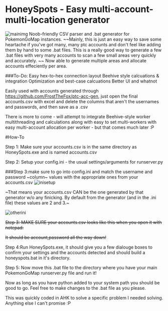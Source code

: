 # HoneySpots - Easy multi-account-multi-location generator
![mainimg](http://image.prntscr.com/image/dff2d457794f4e29be1b0088a62b6b33.png)
Noob-friendly CSV parser and .bat generator for PokemonGoMap instances.
~~Mainly, this is just an easy way to save some heartache if you've got many, many ptc accounts and don't feel like adding them by hand to some .bat files. This is a really good way to generate a few .bat files with very many accounts to scan a few small areas very quickly and accurately. ~~
Now able to generate multiple areas and allocate accounts effeciently per area.

###To-Do:
Easy hex-to-hex connection layout
Beehive style calcuations & integration
Optimization and best-case calcuations
Better UI and whatnot


Easily used with accounts generated through https://github.com/FrostTheFox/ptc-acc-gen, just open the final accounts.csv with excel and delete the columns that aren't the usernames and passwords, and then save as a .csv

There is more to come - will attempt to integrate Beehive-style worker multithreading and calculations along with easy to set multi-workers with easy multi-account allocation per worker - but that comes much later :P

#How-To

Step 1: Make sure your accounts.csv is in the same directory as HoneySpots.exe and is named accounts.csv

Step 2: Setup your config.ini - the usual settings/arguments for runserver.py

###Step 3:make sure to go into config.ini and match the username and password ~column~ values with the appropriate ones from your accounts.csv
![inisetup](http://image.prntscr.com/image/6b56fb9e930f4b1497dbdebf7481c791.png)

~That means your accounts.csv CAN be the one generated by that generator w/o any finicking. By default from the generator (and in the .ini file) these values are 2 and 3.~

![otherini](http://image.prntscr.com/image/94086d76008e46368baa3baa3e7dacaa.png)

~~Step 3: MAKE SURE your accounts.csv looks like this when you open it with notepad:~~

~~It should be account,password all the way down!~~



Step 4:Run HoneySpots.exe, it should give you a few dialouge boxes to confirm your settings and the accounts detected and should build a honeyspots.bat in it's directory. 

Step 5: Now move this .bat file to the directory where you have your main PokemonGoMap runserver.py file and run it!

Now as long as you have python added to your system path you should be good to go. Feel free to make changes to the .bat file as you please. 

This was quickly coded in AHK to solve a specific problem I needed solving. Anything else I can't promise :P
